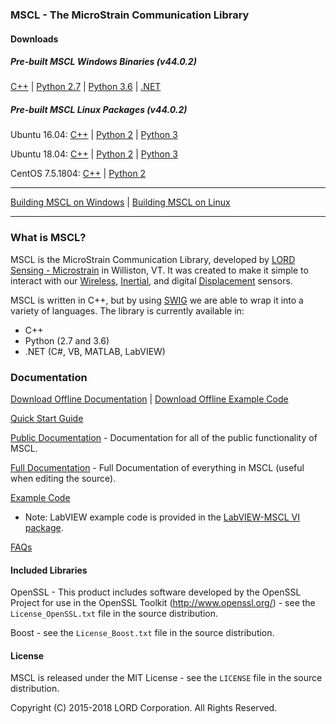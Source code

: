 ### MSCL - The MicroStrain Communication Library

#### Downloads
##### Pre-built MSCL Windows Binaries (v44.0.2)
[C++](https://github.com/LORD-MicroStrain/MSCL/releases/download/v44.0.2/mscl_44.0.2_Windows_C++.zip) | 
[Python 2.7](https://github.com/LORD-MicroStrain/MSCL/releases/download/v44.0.2/mscl_44.0.2_Windows_Python2.7.zip) |
[Python 3.6](https://github.com/LORD-MicroStrain/MSCL/releases/download/v44.0.2/mscl_44.0.2_Windows_Python3.6.zip) |
[.NET](https://github.com/LORD-MicroStrain/MSCL/releases/download/v44.0.2/mscl_44.0.2_Windows_DotNet.zip)

##### Pre-built MSCL Linux Packages (v44.0.2)
Ubuntu 16.04: 
[C++](https://github.com/LORD-MicroStrain/MSCL/releases/download/v44.0.2/c++-mscl_44.0.2_amd64_ubuntu16.04.deb) |
[Python 2](https://github.com/LORD-MicroStrain/MSCL/releases/download/v44.0.2/python2-mscl_44.0.2_amd64_ubuntu16.04.deb) |
[Python 3](https://github.com/LORD-MicroStrain/MSCL/releases/download/v44.0.2/python3-mscl_44.0.2_amd64_ubuntu16.04.deb)

Ubuntu 18.04: 
[C++](https://github.com/LORD-MicroStrain/MSCL/releases/download/v44.0.2/c++-mscl_44.0.2_amd64_ubuntu18.04.deb) |
[Python 2](https://github.com/LORD-MicroStrain/MSCL/releases/download/v44.0.2/python2-mscl_44.0.2_amd64_ubuntu18.04.deb) |
[Python 3](https://github.com/LORD-MicroStrain/MSCL/releases/download/v44.0.2/python3-mscl_44.0.2_amd64_ubuntu18.04.deb)

CentOS 7.5.1804: 
[C++](https://github.com/LORD-MicroStrain/MSCL/releases/download/v44.0.2/c++-mscl-44.0.2-0.x86_64_centos7.5.1804.rpm) |
[Python 2](https://github.com/LORD-MicroStrain/MSCL/releases/download/v44.0.2/python2-mscl-44.0.2-0.x86_64_centos7.5.1804.rpm)

---

[Building MSCL on Windows](https://github.com/LORD-MicroStrain/MSCL/blob/master/BuildScripts/buildReadme_Windows.md) | 
[Building MSCL on Linux](https://github.com/LORD-MicroStrain/MSCL/blob/master/BuildScripts/buildReadme_Linux.md)

---

### What is MSCL?
MSCL is the MicroStrain Communication Library, developed by [LORD Sensing - Microstrain](http://microstrain.com) in Williston, VT. It was created to make it simple to interact with our [Wireless](http://www.microstrain.com/wireless), [Inertial](http://www.microstrain.com/inertial), and digital [Displacement](https://www.microstrain.com/displacement/nodes) sensors.

MSCL is written in C++, but by using [SWIG](http://swig.org/) we are able to wrap it into a variety of languages.
The library is currently available in:
* C++
* Python (2.7 and 3.6)
* .NET (C#, VB, MATLAB, LabVIEW)

### Documentation
[Download Offline Documentation](https://github.com/LORD-MicroStrain/MSCL/releases/download/v44.0.2/mscl_44.0.2_Documentation.zip) | 
[Download Offline Example Code](https://github.com/LORD-MicroStrain/MSCL/releases/download/v44.0.2/mscl_44.0.2_Examples.zip)

[Quick Start Guide](http://lord-microstrain.github.io/MSCL/Documentation/Getting%20Started/index.html)

[Public Documentation](http://lord-microstrain.github.io/MSCL/Documentation/MSCL%20API%20Documentation/index.html) - Documentation for all of the public functionality of MSCL.

[Full Documentation](http://lord-microstrain.github.io/MSCL/Documentation/MSCL%20Documentation/index.html) - Full Documentation of everything in MSCL (useful when editing the source).

[Example Code](https://github.com/LORD-MicroStrain/MSCL/tree/master/MSCL_Examples)
  * Note: LabVIEW example code is provided in the [LabVIEW-MSCL VI package](https://github.com/LORD-MicroStrain/LabVIEW-MSCL).
  
[FAQs](https://github.com/LORD-MicroStrain/MSCL/blob/master/FAQs.md)

#### Included Libraries

OpenSSL - This product includes software developed by the OpenSSL Project for use in the OpenSSL Toolkit (http://www.openssl.org/) - see the `License_OpenSSL.txt` file in the source distribution.

Boost - see the `License_Boost.txt` file in the source distribution.

#### License
MSCL is released under the MIT License - see the `LICENSE` file in the source distribution.

Copyright (C) 2015-2018 LORD Corporation. All Rights Reserved.
